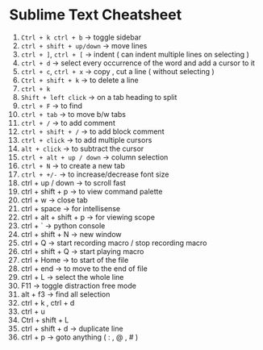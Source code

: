 #           Sublime Text Cheatsheet 



1) `Ctrl + k ctrl + b` -> toggle sidebar 
2) `ctrl + shift + up/down` -> move lines 
3) `ctrl + ]`, `ctrl + [` -> indent ( can indent multiple lines on selecting )
4) `ctrl + d` -> select every occurrence of the word and add a cursor to it 
5) `ctrl + c`, `ctrl + x` -> copy , cut  a line ( without selecting )
6) `Ctrl + shift + k` -> to delete a line 
6) `ctrl + k` 
7) `Shift + left click` -> on a tab heading to split 
8) `ctrl + F` -> to find 
9) `ctrl + tab` -> to move b/w tabs 
10) `ctrl + /` -> to add comment 
11) `ctrl + shift + /` -> to add block comment 
12) `ctrl + click` -> to add multiple cursors
13) `alt + click` -> to subtract the cursor 
14) `ctrl + alt + up / down` -> column selection
15) `ctrl + N` -> to create a new tab 
16) `ctrl + +/-` -> to increase/decrease font size 
17) ctrl + up / down -> to scroll fast  
18) ctrl + shift + p -> to view command palette 
19) ctrl + w -> close tab 
20) ctrl + space -> for intellisense
21) ctrl + alt + shift + p -> for viewing scope 
22) ctrl + ` -> python console 
23) ctrl + shift + N -> new window 
24) ctrl + Q -> start recording macro / stop recording macro
25) ctrl + shift + Q -> start playing  macro
26) ctrl + Home -> to start of the file
27) ctrl + end -> to move to the end of file 
28) ctrl + L -> select the whole line 
29) F11 -> toggle distraction free mode 
30) alt + f3 -> find all selection
31) ctrl + k , ctrl + d 
32) ctrl + u 
33) Ctrl + shift + L
34) ctrl + shift + d -> duplicate line 
35) ctrl + p -> goto anything ( : , @ , # ) 

